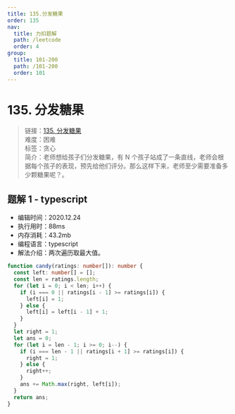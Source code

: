```yaml
---
title: 135.分发糖果
order: 135
nav:
  title: 力扣题解
  path: /leetcode
  order: 4
group:
  title: 101-200
  path: /101-200
  order: 101
---
```


# 135. 分发糖果

> 链接：[135. 分发糖果](https://leetcode-cn.com/problems/candy/)  
> 难度：困难  
> 标签：贪心  
> 简介：老师想给孩子们分发糖果，有 N 个孩子站成了一条直线，老师会根据每个孩子的表现，预先给他们评分。那么这样下来，老师至少需要准备多少颗糖果呢？。

## 题解 1 - typescript

- 编辑时间：2020.12.24
- 执行用时：88ms
- 内存消耗：43.2mb
- 编程语言：typescript
- 解法介绍：两次遍历取最大值。

```typescript
function candy(ratings: number[]): number {
  const left: number[] = [];
  const len = ratings.length;
  for (let i = 0; i < len; i++) {
    if (i === 0 || ratings[i - 1] >= ratings[i]) {
      left[i] = 1;
    } else {
      left[i] = left[i - 1] + 1;
    }
  }
  let right = 1;
  let ans = 0;
  for (let i = len - 1; i >= 0; i--) {
    if (i === len - 1 || ratings[i + 1] >= ratings[i]) {
      right = 1;
    } else {
      right++;
    }
    ans += Math.max(right, left[i]);
  }
  return ans;
}
```
